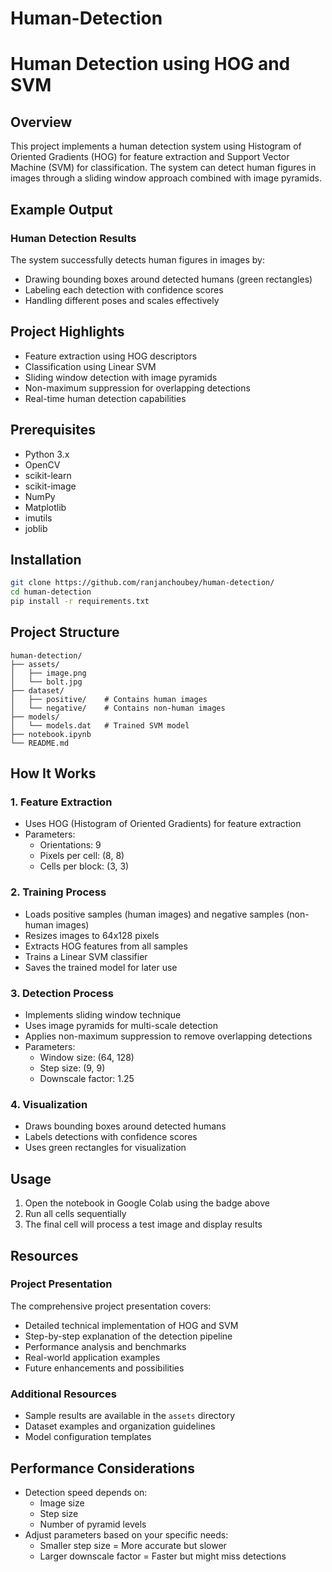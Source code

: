 # Human-Detection
# Human Detection using HOG and SVM

## Overview
This project implements a human detection system using Histogram of Oriented Gradients (HOG) for feature extraction and Support Vector Machine (SVM) for classification. The system can detect human figures in images through a sliding window approach combined with image pyramids.

## Example Output
### Human Detection Results
The system successfully detects human figures in images by:
- Drawing bounding boxes around detected humans (green rectangles)
- Labeling each detection with confidence scores
- Handling different poses and scales effectively
 

## Project Highlights
- Feature extraction using HOG descriptors
- Classification using Linear SVM
- Sliding window detection with image pyramids
- Non-maximum suppression for overlapping detections
- Real-time human detection capabilities




## Prerequisites
- Python 3.x
- OpenCV
- scikit-learn
- scikit-image
- NumPy
- Matplotlib
- imutils
- joblib

## Installation
```bash
git clone https://github.com/ranjanchoubey/human-detection/
cd human-detection
pip install -r requirements.txt
```

## Project Structure
```
human-detection/
├── assets/
│   ├── image.png
│   └── bolt.jpg
├── dataset/
│   ├── positive/    # Contains human images
│   └── negative/    # Contains non-human images
├── models/
│   └── models.dat   # Trained SVM model
├── notebook.ipynb
└── README.md
```

## How It Works

### 1. Feature Extraction
- Uses HOG (Histogram of Oriented Gradients) for feature extraction
- Parameters:
  - Orientations: 9
  - Pixels per cell: (8, 8)
  - Cells per block: (3, 3)

### 2. Training Process
- Loads positive samples (human images) and negative samples (non-human images)
- Resizes images to 64x128 pixels
- Extracts HOG features from all samples
- Trains a Linear SVM classifier
- Saves the trained model for later use

### 3. Detection Process
- Implements sliding window technique
- Uses image pyramids for multi-scale detection
- Applies non-maximum suppression to remove overlapping detections
- Parameters:
  - Window size: (64, 128)
  - Step size: (9, 9)
  - Downscale factor: 1.25

### 4. Visualization
- Draws bounding boxes around detected humans
- Labels detections with confidence scores
- Uses green rectangles for visualization

## Usage
1. Open the notebook in Google Colab using the badge above
2. Run all cells sequentially
3. The final cell will process a test image and display results


## Resources
### Project Presentation
The comprehensive project presentation covers:
- Detailed technical implementation of HOG and SVM
- Step-by-step explanation of the detection pipeline
- Performance analysis and benchmarks
- Real-world application examples
- Future enhancements and possibilities
 
### Additional Resources
- Sample results are available in the `assets` directory
- Dataset examples and organization guidelines
- Model configuration templates

## Performance Considerations
- Detection speed depends on:
  - Image size
  - Step size
  - Number of pyramid levels
- Adjust parameters based on your specific needs:
  - Smaller step size = More accurate but slower
  - Larger downscale factor = Faster but might miss detections
